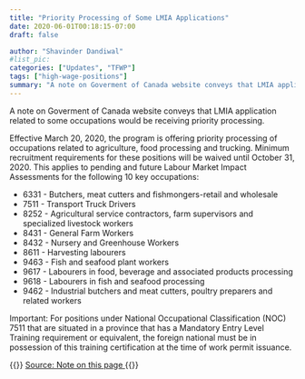 ```yaml
---
title: "Priority Processing of Some LMIA Applications"
date: 2020-06-01T00:18:15-07:00
draft: false

author: "Shavinder Dandiwal"
#list_pic:
categories: ["Updates", "TFWP"]
tags: ["high-wage-positions"]
summary: "A note on Goverment of Canada website conveys that LMIA application related to some occupations would be receiving priority processing."
---
```

A note on Goverment of Canada website conveys that LMIA application related to some occupations would be receiving priority processing.

Effective March 20, 2020, the program is offering priority processing of occupations related to agriculture, food processing and trucking. Minimum recruitment requirements for these positions will be waived until October 31, 2020. This applies to pending and future Labour Market Impact Assessments for the following 10 key occupations:
<!--more-->

- 6331 - Butchers, meat cutters and fishmongers-retail and wholesale
- 7511 - Transport Truck Drivers
- 8252 - Agricultural service contractors, farm supervisors and specialized livestock workers
- 8431 - General Farm Workers
- 8432 - Nursery and Greenhouse Workers
- 8611 - Harvesting labourers
- 9463 - Fish and seafood plant workers
- 9617 - Labourers in food, beverage and associated products processing
- 9618 - Labourers in fish and seafood processing
- 9462 - Industrial butchers and meat cutters, poultry preparers and related workers

Important: For positions under National Occupational Classification (NOC) 7511 that are situated in a province that has a Mandatory Entry Level Training requirement or equivalent, the foreign national must be in possession of this training certification at the time of work permit issuance.

{{<raw>}}
<a href="https://www.canada.ca/en/employment-social-development/services/foreign-workers/median-wage/high/requirements.html" target="_blank"> Source: Note on this page <a>
{{</raw>}}